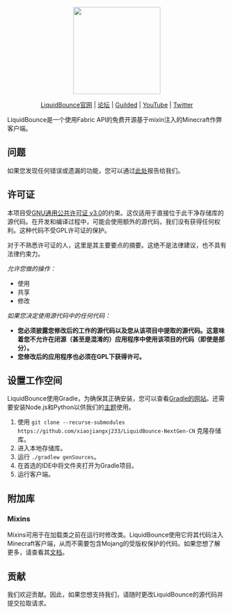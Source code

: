 <div align="center">
<p>
    <img width="200" src="https://raw.githubusercontent.com/CCBlueX/LiquidCloud/master/LiquidBounce/liquidbounceLogo.svg">
</p>

[LiquidBounce官网](https://liquidbounce.net) |
[论坛](https://forums.ccbluex.net) |
[Guilded](https://guilded.gg/CCBlueX) |
[YouTube](https://youtube.com/CCBlueX) |
[Twitter](https://twitter.com/CCBlueX)
</div>

LiquidBounce是一个使用Fabric API的免费开源基于mixin注入的Minecraft作弊客户端。

## 问题

如果您发现任何错误或遗漏的功能，您可以通过[此处](https://github.com/CCBlueX/LiquidBounce/issues)报告给我们。

## 许可证

本项目受[GNU通用公共许可证 v3.0](https://www.gnu.org/licenses/gpl-3.0.en.html)的约束。这仅适用于直接位于此干净存储库的源代码。在开发和编译过程中，可能会使用额外的源代码，我们没有获得任何权利。这种代码不受GPL许可证的保护。

对于不熟悉许可证的人，这里是其主要要点的摘要。这绝不是法律建议，也不具有法律约束力。

*允许您做的操作：*

- 使用
- 共享
- 修改

*如果您决定使用源代码中的任何代码：*

- **您必须披露您修改后的工作的源代码以及您从该项目中提取的源代码。这意味着您不允许在闭源（甚至是混淆的）应用程序中使用该项目的代码（即使是部分）。**
- **您修改后的应用程序也必须在GPL下获得许可。**

## 设置工作空间

LiquidBounce使用Gradle，为确保其正确安装，您可以查看[Gradle的网站](https://gradle.org/install/)。还需要安装Node.js和Python以供我们的[主题](https://github.com/CCBlueX/LiquidBounce/tree/nextgen/src-theme)使用。

1. 使用 `git clone --recurse-submodules https://github.com/xiaojiangxj233/LiquidBounce-NextGen-CN` 克隆存储库。
2. 进入本地存储库。
3. 运行 `./gradlew genSources`。
4. 在首选的IDE中将文件夹打开为Gradle项目。
5. 运行客户端。

## 附加库

### Mixins

Mixins可用于在加载类之前在运行时修改类。LiquidBounce使用它将其代码注入Minecraft客户端，从而不需要包含Mojang的受版权保护的代码。如果您想了解更多，请查看其[文档](https://docs.spongepowered.org/5.1.0/en/plugin/internals/mixins.html)。

## 贡献

我们欢迎贡献。因此，如果您想支持我们，请随时更改LiquidBounce的源代码并提交拉取请求。

